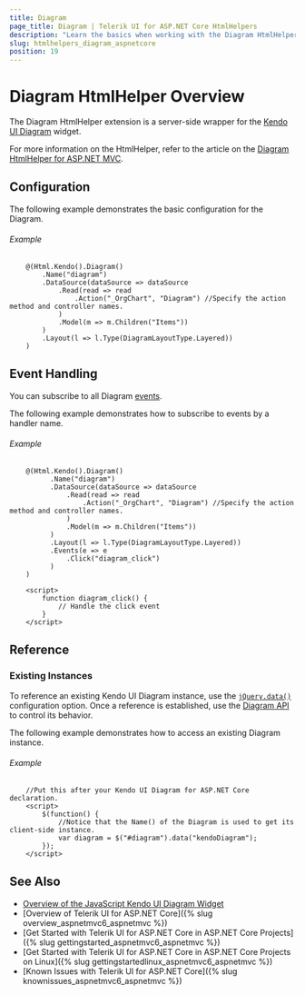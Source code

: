 ```yaml
---
title: Diagram
page_title: Diagram | Telerik UI for ASP.NET Core HtmlHelpers
description: "Learn the basics when working with the Diagram HtmlHelper for ASP.NET Core (MVC 6 or ASP.NET Core MVC)."
slug: htmlhelpers_diagram_aspnetcore
position: 19
---
```


# Diagram HtmlHelper Overview

The Diagram HtmlHelper extension is a server-side wrapper for the [Kendo UI Diagram](https://demos.telerik.com/kendo-ui/diagram/index) widget.

For more information on the HtmlHelper, refer to the article on the [Diagram HtmlHelper for ASP.NET MVC](http://docs.telerik.com/aspnet-mvc/helpers/diagram/overview).

## Configuration

The following example demonstrates the basic configuration for the Diagram.

###### Example

```
    @(Html.Kendo().Diagram()
        .Name("diagram")
        .DataSource(dataSource => dataSource
            .Read(read => read
                .Action("_OrgChart", "Diagram") //Specify the action method and controller names.
            )
            .Model(m => m.Children("Items"))
        )
        .Layout(l => l.Type(DiagramLayoutType.Layered))
    )
```

## Event Handling

You can subscribe to all Diagram [events](http://docs.telerik.com/kendo-ui/api/javascript/dataviz/ui/diagram#events).

The following example demonstrates how to subscribe to events by a handler name.

###### Example

```
    @(Html.Kendo().Diagram()
          .Name("diagram")
          .DataSource(dataSource => dataSource
              .Read(read => read
                  .Action("_OrgChart", "Diagram") //Specify the action method and controller names.
              )
              .Model(m => m.Children("Items"))
          )
          .Layout(l => l.Type(DiagramLayoutType.Layered))
          .Events(e => e
              .Click("diagram_click")
          )
    )

    <script>
        function diagram_click() {
            // Handle the click event
        }
    </script>
```

## Reference

### Existing Instances

To reference an existing Kendo UI Diagram instance, use the [`jQuery.data()`](http://api.jquery.com/jQuery.data/) configuration option. Once a reference is established, use the [Diagram API](http://docs.telerik.com/kendo-ui/api/javascript/dataviz/ui/diagram#methods) to control its behavior.

The following example demonstrates how to access an existing Diagram instance.

###### Example

        //Put this after your Kendo UI Diagram for ASP.NET Core declaration.
        <script>
            $(function() {
                //Notice that the Name() of the Diagram is used to get its client-side instance.
                var diagram = $("#diagram").data("kendoDiagram");
            });
        </script>

## See Also

* [Overview of the JavaScript Kendo UI Diagram Widget](http://docs.telerik.com/kendo-ui/controls/diagrams-and-maps/diagram/overview)
* [Overview of Telerik UI for ASP.NET Core]({% slug overview_aspnetmvc6_aspnetmvc %})
* [Get Started with Telerik UI for ASP.NET Core in ASP.NET Core Projects]({% slug gettingstarted_aspnetmvc6_aspnetmvc %})
* [Get Started with Telerik UI for ASP.NET Core in ASP.NET Core Projects on Linux]({% slug gettingstartedlinux_aspnetmvc6_aspnetmvc %})
* [Known Issues with Telerik UI for ASP.NET Core]({% slug knownissues_aspnetmvc6_aspnetmvc %})

